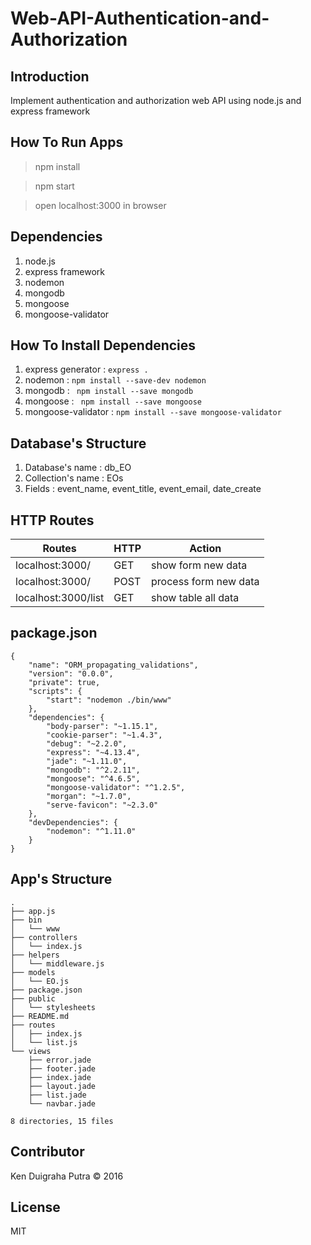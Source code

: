 # Web-API-Authentication-and-Authorization

## Introduction
Implement authentication and authorization web API using node.js and express framework

## How To Run Apps
> npm install

> npm start

> open localhost:3000 in browser

## Dependencies
1. node.js
2. express framework
3. nodemon
4. mongodb
5. mongoose
6. mongoose-validator

## How To Install Dependencies
1. express generator : ```express .```
2. nodemon : ```npm install --save-dev nodemon```
3. mongodb : ``` npm install --save mongodb```
4. mongoose : ``` npm install --save mongoose```
5. mongoose-validator : ```npm install --save mongoose-validator```

## Database's Structure

1. Database's name : db_EO
2. Collection's name : EOs
3. Fields : event_name, event_title, event_email, date_create

## HTTP Routes

| Routes | HTTP | Action |
|--------|------|--------|
| localhost:3000/ | GET | show form new data |
| localhost:3000/ | POST | process form new data |
| localhost:3000/list | GET | show table all data |

## package.json

```
{
    "name": "ORM_propagating_validations",
    "version": "0.0.0",
    "private": true,
    "scripts": {
        "start": "nodemon ./bin/www"
    },
    "dependencies": {
        "body-parser": "~1.15.1",
        "cookie-parser": "~1.4.3",
        "debug": "~2.2.0",
        "express": "~4.13.4",
        "jade": "~1.11.0",
        "mongodb": "^2.2.11",
        "mongoose": "^4.6.5",
        "mongoose-validator": "^1.2.5",
        "morgan": "~1.7.0",
        "serve-favicon": "~2.3.0"
    },
    "devDependencies": {
        "nodemon": "^1.11.0"
    }
}

```

## App's Structure

```
.
├── app.js
├── bin
│   └── www
├── controllers
│   └── index.js
├── helpers
│   └── middleware.js
├── models
│   └── EO.js
├── package.json
├── public
│   └── stylesheets
├── README.md
├── routes
│   ├── index.js
│   └── list.js
└── views
    ├── error.jade
    ├── footer.jade
    ├── index.jade
    ├── layout.jade
    ├── list.jade
    └── navbar.jade

8 directories, 15 files

```


## Contributor
Ken Duigraha Putra &copy; 2016

## License
MIT
